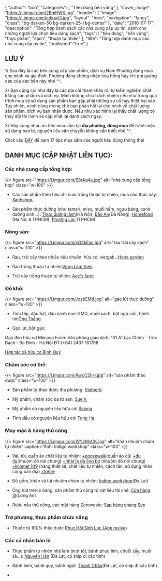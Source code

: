 {
   "author": "boo",
   "categories": [
      "Tiêu dùng bền vững"
   ],
   "cover_image": "https://i.imgur.com/2BhiHWX.jpg",
  "header": {
    "image": "https://i.imgur.com/cdksyI3.jpg",
    "layout": "hero",
    "navigation": "fancy",
    "class": "bg-darken-50 bg-darken-25-l bg-center"
  },
   "date": "2018-07-17",
   "description": "Tổng hợp danh sách các nhà cung cấp uy tín, dành cho những người lựa chọn tiêu dùng sạch",
   "tags": [
            "tiêu dùng", "bền vững", "thực phẩm", "sạch", "thuận tự nhiên"
   ],
"title": "Tổng hợp danh mục các nhà cung cấp uy tín",
"published":"true"
}

## LƯU Ý 

1/ Sau đây là các bên cung cấp sản phẩm, dịch vụ Nam Phương đang mua cho mình và gia đình.  Phương đang không nhận hoa hồng hay chi phí quảng cáo của các bên này nhé ^^. 

2/ Bạn cũng coi như đây là các địa chỉ tham khảo rồi tự kiểm nghiệm chất lượng sản phẩm và dịch vụ. Mình không chịu trách nhiệm nếu như trong quá trình mua và sử dụng sản phẩm bạn gặp phải những sự cố hay thiệt hại nào. Tuy nhiên, mình cũng mong chờ bạn phản hồi lại cho mình về chất lượng sản phẩm, dịch vụ bạn nhận được. Nếu như xác minh lại thấy chất lượng có thay đổi  thì mình sẽ cập nhật lại  danh sách ngay.

3/ Hãy cùng nhau ưu tiên mua sắm tại **địa phương, đúng mùa** để tránh việc sử dụng bao bì, nguyên liệu vận chuyển không cần thiết nhé ^^

Click vào [ĐÂY](https://coachnamphuong.com/posts/17-tips-mua-sam-cua-nguoi-tieu-dung-thong-thai/) để xem 17 tips mua sắm của người tiêu dùng thông thái
 
## DANH MỤC (CẬP NHẬT LIÊN TỤC):

### Các nhà cung cấp tổng hợp:

{{< figure src="https://i.imgur.com/E8rAq4e.jpg" alt="nhà cung cấp tổng hợp" class="w-100" >}}

- Các sản phẩm theo tiêu chí nuôi trồng thuận tự nhiên, mùa nào thức nấy: [Xanhshop.](http://xanhshop.com/)

- Sản phẩm thực dưỡng (như tamari, miso, muối hầm, ngưu báng, canh dưỡng sinh...):
[Thực dưỡng lành]( http://thucduonglanh.com/)(Hà Nội), [Bảo An](https://www.facebook.com/ThucduongBaoAn/)(Đà Nẵng), [Homefood](http://homefood.com.vn/) (Hà Nội & TPHCM), [Phương Lan](http://www.thucduongphuonglan.com/) (TPHCM)


### Nông sản:

{{< figure src="https://i.imgur.com/xO2kEnc.jpg" alt="rau trái cây sạch" class="w-100" >}}

- Rau, trái cây theo nhiều tiêu chuẩn: hữu cơ, vietgab...[Hana garden](https://www.facebook.com/khuvuonhanadalat/)

- Rau trồng thuận tự nhiên:[Vòng Lâm Viên](https://www.facebook.com/vonglamvien/)

- Trái cây trồng thuận tự nhiên: [Ace's farm](https://www.facebook.com/cachmangsach/)

### Đồ khô:

{{< figure src="https://i.imgur.com/JosbEMd.jpg" alt="gạo lứt thực dưỡng" class="w-100" >}}

- Tôm tép, đậu hạt, đậu nành non-GMO, muối sạch, bột ngũ cốc, hành tỏi:[Ông Thắng](https://ongthang.com/)

- Gạo lứt, bột gạo: 

Gạo đen hữu cơ Mimosa Farm:
Văn phòng giao dịch: 101 A1 Lạc Chính - Trúc Bạch - Ba Đình - Hà Nội
ĐT:(+84) 2437 161798

[Hợp tác xã hữu cơ Bình Quý](https://www.facebook.com/H%E1%BB%A3p-t%C3%A1c-x%C3%A3-H%E1%BB%AFu-c%C6%A1-B%C3%ACnh-Qu%C3%BD-2110104775671935/)

### Chăm sóc cơ thể:

{{< figure src="https://i.imgur.com/RwcOZhH.jpg" alt="sản phẩm thảo dược" class="w-100" >}}

- Sản phẩm từ thảo dược địa phương: [Vietherb](https://m.facebook.com/vietherb.vn/)

- Mỹ phẩm, chăm sóc da từ sen: [Sue'n.](https://www.facebook.com/www.suen.vn/)

- Mỹ phẩm có nguyên liệu hữu cơ: [Skinna](https://www.facebook.com/theskinna/)

- Tinh dầu có nguyên liệu hữu cơ: [Tùng Hạ](https://www.facebook.com/TungHaFarm/)

### May mặc & hàng thủ công

{{< figure src="https://i.imgur.com/WYzMsCK.jpg" alt="khăn nhuộm chàm tự nhiên" caption="Ảnh: Indigo workshop" class="w-100" >}}

- Vải, túi, quần áo chất liệu tự nhiên: 
[+goosewalk](https://www.facebook.com/allGoosewalk/)(quần áo cũ)
[+đu đủ](https://www.facebook.com/hatdudu/)(nhuộm đồ nói chung)
[+nhặt lá đá ống bơ](https://www.facebook.com/daongbo/) (nhuộm đồ nói chung)
[+kilomet 109](https://www.facebook.com/kilomet109/) (hàng thiết kế, chất liệu tự nhiên, cách tân, sử dụng nhân công bản địa)
[+tretre](https://www.facebook.com/tretrevietnam/)

- Đồ gốm, khăn và túi nhuộm chàm tự nhiên: [Indigo workshop](https://www.facebook.com/INDIgoworkshop.goworkshop/)(Đà Lạt)

- Ống hút tre/cỏ bàng, sản phẩm thủ công từ vật liệu tái chế: [Cửa hàng 3t](https://www.facebook.com/cuahang3t/)(Long An)

- Rượu nấu thủ công, các mặt hàng Zerowaste: [Sạp hàng chàng Sen](https://www.facebook.com/saphangChangSen/)


### Trợ phương, thực phẩm chức năng

- Thuốc từ 100% thảo dược [Phục Hồi Sinh Lực (Age revive)](http://phuchoisinhluc.vn/)

### Các cá nhân bán lẻ

- Thực phẩm tự nhiên nhà làm (mứt tết, bánh phục linh, chuối sấy, muối sả...): [Nguyên Hân](https://www.facebook.com/han.nguyen.772013) (Đà Lạt, có ship đi các tỉnh)

- Bánh kem, bánh quy, bánh ngọt: [Thanh Châu](https://www.facebook.com/pham.thanhchau.3)(Đà Lạt, có ship đi các tỉnh)


























-
